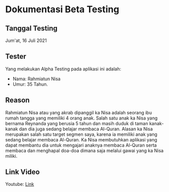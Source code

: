 # Dokumentasi Beta Testing

## Tanggal Testing
Jum'at, 16 Juli 2021

## Tester
Yang melakukan Alpha Testing pada aplikasi ini adalah:
- Nama: Rahmiatun Nisa
- Umur: 35 Tahun.

## Reason
Rahmiatun Nisa atau yang akrab dipanggil ka Nisa adalah seorang ibu rumah tangga yang memiliki 4 orang anak. Salah satu anak ka Nisa yang bernama Reynanda yang berusia 5 tahun dan masih duduk di taman kanak-kanak dan dia juga sedang belajar membaca Al-Quran. 
Alasan ka Nisa merupakan salah satu target segmen saya, karena ia memiliki anak yang sedang belajar membaca Al-Quran. Ka Nisa membutuhkan aplikasi yang dapat membantu dia untuk mengajari anaknya membaca Al-Quran serta membaca dan menghapal doa-doa dimana saja melalui gawai yang ka Nisa miliki.

## Link Video
Youtube: [Link](https://youtu.be/_ViXapOgAwk)
